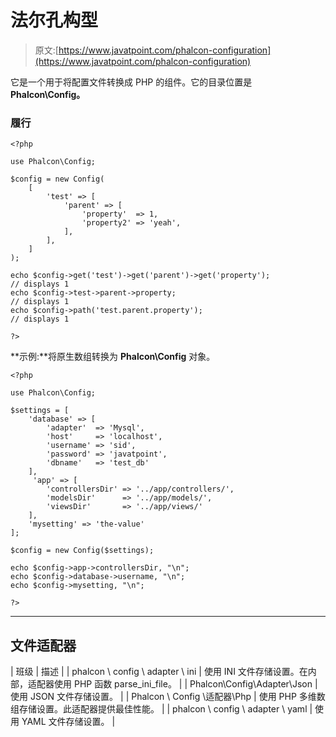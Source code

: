 # 法尔孔构型

> 原文:[https://www.javatpoint.com/phalcon-configuration](https://www.javatpoint.com/phalcon-configuration)

它是一个用于将配置文件转换成 PHP 的组件。它的目录位置是 **Phalcon\Config。**

### 履行

```
<?php

use Phalcon\Config;

$config = new Config(
    [
        'test' => [
            'parent' => [
                'property'  => 1,
                'property2' => 'yeah',
            ],
        ],  
    ]
);

echo $config->get('test')->get('parent')->get('property');  
// displays 1
echo $config->test->parent->property;                  	           
// displays 1
echo $config->path('test.parent.property');       		          
// displays 1

?>

```

**示例:**将原生数组转换为 **Phalcon\Config** 对象。

```
<?php

use Phalcon\Config;

$settings = [
    'database' => [
        'adapter'  => 'Mysql',
        'host'     => 'localhost',
        'username' => 'sid',
        'password' => 'javatpoint',
        'dbname'   => 'test_db'
    ],
     'app' => [
        'controllersDir' => '../app/controllers/',
        'modelsDir'      => '../app/models/',
        'viewsDir'       => '../app/views/'
    ],
    'mysetting' => 'the-value'
];

$config = new Config($settings);

echo $config->app->controllersDir, "\n";
echo $config->database->username, "\n";
echo $config->mysetting, "\n";

?>

```

* * *

## 文件适配器

| 班级 | 描述 |
| phalcon \ config \ adapter \ ini | 使用 INI 文件存储设置。在内部，适配器使用 PHP 函数 parse_ini_file。 |
| Phalcon\Config\Adapter\Json | 使用 JSON 文件存储设置。 |
| Phalcon \ Config \适配器\Php | 使用 PHP 多维数组存储设置。此适配器提供最佳性能。 |
| phalcon \ config \ adapter \ yaml | 使用 YAML 文件存储设置。 |